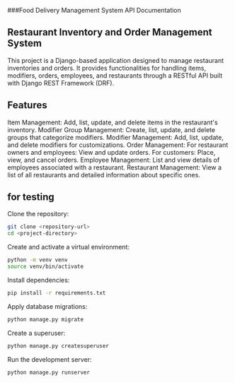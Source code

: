###Food Delivery Management System API Documentation

## Restaurant Inventory and Order Management System
This project is a Django-based application designed to manage restaurant inventories and orders. It provides functionalities for handling items, modifiers, orders, employees, and restaurants through a RESTful API built with Django REST Framework (DRF).

## Features

Item Management: Add, list, update, and delete items in the restaurant's inventory.
Modifier Group Management: Create, list, update, and delete groups that categorize modifiers.
Modifier Management: Add, list, update, and delete modifiers for customizations.
Order Management:
For restaurant owners and employees: View and update orders.
For customers: Place, view, and cancel orders.
Employee Management: List and view details of employees associated with a restaurant.
Restaurant Management: View a list of all restaurants and detailed information about specific ones.


## for testing

Clone the repository:

```bash
git clone <repository-url>
cd <project-directory>
```



Create and activate a virtual environment:

```bash
python -m venv venv
source venv/bin/activate
```

Install dependencies:

```bash
pip install -r requirements.txt
```

Apply database migrations:

```bash
python manage.py migrate

```

Create a superuser:

```bash
python manage.py createsuperuser


```


Run the development server:

```bash
python manage.py runserver


```

